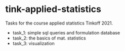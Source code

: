 # tink-applied-statistics
Tasks for the course applied statistics Tinkoff 2021.
 * task_1: simple sql queries and formulation database
 * task_2: the basics of mat. statistics
 * task_3: visualization

